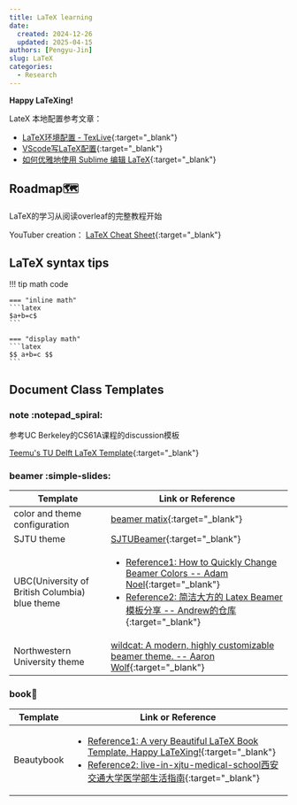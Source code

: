 ```yaml
---
title: LaTeX learning
date: 
  created: 2024-12-26
  updated: 2025-04-15
authors: [Pengyu-Jin]
slug: LaTeX
categories:
  - Research
---
```


**Happy LaTeXing!**

<!-- more -->

LateX 本地配置参考文章：

- [LaTeX环境配置 - TexLive](https://blog.csdn.net/BO_S__/article/details/136129229){:target="_blank"}
- [VScode写LaTeX配置](https://blog.csdn.net/BO_S__/article/details/136129261){:target="_blank"}
- [如何优雅地使用 Sublime 编辑 LaTeX](https://zhuanlan.zhihu.com/p/635088283){:target="_blank"}


## Roadmap🗺️
LaTeX的学习从阅读overleaf的完整教程开始

 YouTuber creation： [LaTeX Cheat Sheet](https://www.newthinktank.com/2019/01/latex-tutorial/){:target="_blank"} 
 
## LaTeX syntax tips 

!!! tip math code

    === "inline math"
    ```latex
    $a+b=c$
    ```
    
    === "display math"
    ```latex
    $$ a+b=c $$
    ```

## Document Class Templates

### note :notepad_spiral:
参考UC Berkeley的CS61A课程的discussion模板

[Teemu's TU Delft LaTeX Template](https://github.com/temeweckis/tu-delft-latex-template){:target="_blank"}

### beamer :simple-slides:

| Template                                       | Link or Reference                                                                                                                                                                                                                                                                                                                        |
| ---------------------------------------------- | ---------------------------------------------------------------------------------------------------------------------------------------------------------------------------------------------------------------------------------------------------------------------------------------------------------------------------------------- |
| color and theme configuration                  | [beamer matix](https://mpetroff.net/files/beamer-theme-matrix/){:target="_blank"}                                                                                                                                                                                                                                                        |
| SJTU theme                                     | [SJTUBeamer](https://github.com/sjtug/SJTUBeamer){:target="_blank"}                                                                                                                                                                                                                                                                      |
| UBC(University of British Columbia) blue theme | <ul><li>[Reference1: How to Quickly Change Beamer Colors -- Adam Noel](https://ramblingacademic.com/2015/12/08/how-to-quickly-overhaul-beamer-colors/#more-2470){:target="_blank"}</li><li>[Reference2: 简洁大方的 Latex Beamer 模板分享 -- Andrew的仓库](https://mp.weixin.qq.com/s/mOrMdd_mV6sKzgiVpLJoHg){:target="_blank"}</li></ul> |
| Northwestern University theme                  | [wildcat: A modern, highly customizable beamer theme. -- Aaron Wolf](https://github.com/aarondwolf/wildcat){:target="_blank"}                                                                                                                                                                                                            |

### book:book:
| Template   | Link or Reference                                                                                                                                                                                                                                                                                                          |
| ---------- | -------------------------------------------------------------------------------------------------------------------------------------------------------------------------------------------------------------------------------------------------------------------------------------------------------------------------- |
| Beautybook | <ul><li>[Reference1: A very Beautiful LaTeX Book Template, Happy LaTeXing!](https://github.com/BeautyLaTeX/Beautybook){:target="_blank"}</li><li>[Reference2: live-in-xjtu-medical-school西安交通大学医学部生活指南](https://github.com/echore/live-in-xjtu-medical-school?tab=readme-ov-file){:target="_blank"}</li></ul> |




